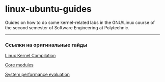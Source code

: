 # linux-ubuntu-guides
Guides on how to do some kernel-related labs in the GNU/Linux course of the second semester of Software Engineering at Polytechnic.

---

### Ссылки на оригинальные гайды

[Linux Kernel Compilation](https://www.notion.so/b5000ea1d3b141c5b874dc175e804319?pvs=21)

[Core modules](https://www.notion.so/5780494360074cd2a30b27bcd3daae64?pvs=21)

[System performance evaluation](https://www.notion.so/8-d93af126df4f457eb7e7f1a92a7136ee?pvs=21)
